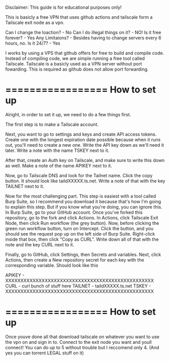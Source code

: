 Disclaimer: This guide is for educational purposes only!

This is basicly a free VPN that uses github actions and tailscale form a Tailscale exit node as a vpn.

Can I change the loaction? - No
Can I do illegal things on it? - NO!
Is it free forever? - Yes
Any Limitaions? - Besides having to change servers every 6 hours, no.
Is it 24/7? - Yes

I works by using a VPS that github offers for free to build and compile code. Instead of compiling code, we are simple running a free tool called Tailscale.
Tailscale is a basicly used as a VPN server without port fowarding. This is required as github does not allow port forwarding.

=================
  How to set up
=================

Alright, in order to set it up, we need to do a few things first.

The first step is to make a Tailscale account.

Next, you want to go to settings and keys and create API access tokens. Create one with the longest expiration date possible because when it runs out, you'll need to create a new one. Write the API key down as we'll need it later. Write a note with the name TSKEY next to it.

After that, create an Auth key on Tailscale, and make sure to write this down as well. Make a note of the name APIKEY next to it.

Now, go to Tailscale DNS and look for the Tailnet name. Click the copy button. It should look like taildXXXXX.ts.net. Write a note of that with the key TAILNET next to it.

Now for the most challenging part. This step is easiest with a tool called Burp Suite, so I recommend you download it because that's how I'm going to explain this step. But if you know what you're doing, you can ignore this.
In Burp Suite, go to your GitHub account. Once you've forked this repository, go to the fork and click Actions. In Actions, click Tailscale Exit Node, then click Run workflow (the grey button). Now, before clicking the green run workflow button, turn on Intercept. Click the button, and you should see the request pop up on the left side of Burp Suite. Right-click inside that box, then click "Copy as CURL". Write down all of that with the note and the key CURL next to it.

Finally, go to GitHub, click Settings, then Secrets and variables. Next, click Actions, then create a New repository secret for each key with the corresponding variable.
Should look like this 

APIKEY - XXXXXXXXXXXXXXXXXXXXXXXXXXXXXXXXXXXXXXXXXXXXXXXXX
CURL - curl bunch of stuff here
TAILNET - taildXXXXX.ts.net
TSKEY - XXXXXXXXXXXXXXXXXXXXXXXXXXXXXXXXXXXXXXXXXXXXXXXXX

=================
  How to set up
=================

Once youve done all that download tailscale on whatever you want to use the vpn on and sign in to. Connect to the exit node you want and youll connect! You can do up to 5 without trouble but I reccomend only 4. (And yes you can torrent LEGAL stuff on it)

